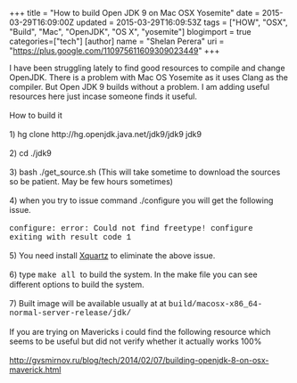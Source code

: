 +++
title = "How to build Open JDK 9 on Mac OSX Yosemite"
date = 2015-03-29T16:09:00Z
updated = 2015-03-29T16:09:53Z
tags = ["HOW", "OSX", "Build", "Mac", "OpenJDK", "OS X", "yosemite"]
blogimport = true 
categories=["tech"]
[author]
	name = "Shelan Perera"
	uri = "https://plus.google.com/110975611609309023449"
+++

<div dir="ltr" style="text-align: left;" trbidi="on">I have been struggling lately to find good resources to compile and change OpenJDK. There is a problem with Mac OS Yosemite as it uses Clang as the compiler. But Open JDK 9 builds without a problem. I am adding useful resources here just incase someone finds it useful.<br /><br />How to build it<br /><br />1)&nbsp;hg clone http://hg.openjdk.java.net/jdk9/jdk9 jdk9<br /><span style="background-color: #eeeeee;"><br /></span>2) cd ./jdk9<div><br /></div><div>3)&nbsp;bash ./get_source.sh (This will take sometime to download the sources so be patient. May be few hours sometimes)</div><div><br /></div><div>4) when you try to issue command ./configure you will get the following issue.</div><div><br /></div><span style="font-family: Courier New, Courier, monospace;">configure: error: Could not find freetype! configure exiting with result code 1</span><div><span style="font-family: Courier New, Courier, monospace;"><br /></span></div><div><span style="font-family: inherit;">5) You need install&nbsp;</span><a href="http://xquartz.macosforge.org/landing/">Xquartz</a>&nbsp;to eliminate the above issue.</div><div><br /></div><div>6) type&nbsp;<span style="font-family: Courier New, Courier, monospace;">make all </span><span style="font-family: inherit;">to build the system. In the make file you can see different options to build the system.</span></div><div><span style="font-family: inherit;"><br /></span></div><div><span style="font-family: inherit;">7) Built image will be available usually at at&nbsp;</span><span style="font-family: Courier New, Courier, monospace;">build/macosx-x86_64-normal-server-release/jdk/</span></div><div><span style="font-family: inherit;"><br /></span></div><div><span style="font-family: inherit;">If you are trying on Mavericks i could find the&nbsp;</span>following<span style="font-family: inherit;">&nbsp;resource which seems to be useful but did not verify whether it actually works 100%</span></div><div><span style="font-family: inherit;"><br /></span></div><div><a href="http://gvsmirnov.ru/blog/tech/2014/02/07/building-openjdk-8-on-osx-maverick.html">http://gvsmirnov.ru/blog/tech/2014/02/07/building-openjdk-8-on-osx-maverick.html</a></div><div><span style="font-family: inherit;"><br /></span></div></div>
